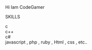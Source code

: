 
Hi Iam CodeGamer

SKILLS

c  
c++  
c#  
javascript , 
php , 
ruby , 
Html , 
css , 
etc..  






<!---
C0DEGamer/C0DEGamer is a ✨ special ✨ repository because its `README.md` (this file) appears on your GitHub profile.
You can click the Preview link to take a look at your changes.
--->
